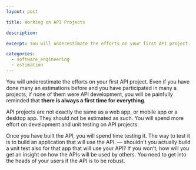```yaml
---
layout: post

title: Working on API Projects

description: 

excerpt: You will underestimate the efforts on your first API project. Even if you have done many an estimations before and you have participated in many a projects, if none of them were API development, you will be painfully reminded that <strong>there is always a first time for everything</strong>.  

categories: 
  - software_engineering 
  - estimation
---
```


You will underestimate the efforts on your first API project. Even if you have done many an estimations before and you have participated in many a projects, if none of them were API development, you will be painfully reminded that **there is always a first time for everything**.  

API projects are not exactly the same as a web app, or mobile app or a desktop app. They should not be estimated as such. You will spend more effort on development and unit testing on API projects.  

Once you have built the API, you will spend time testing it. The way to test it is to build an application that will use the API. &mdash; shouldn't you actually build a unit test also for that app that will use your API? If you won't, how will you get an insight on how the APIs will be used by others. You need to get into the heads of your users if the API is to be robust. 

